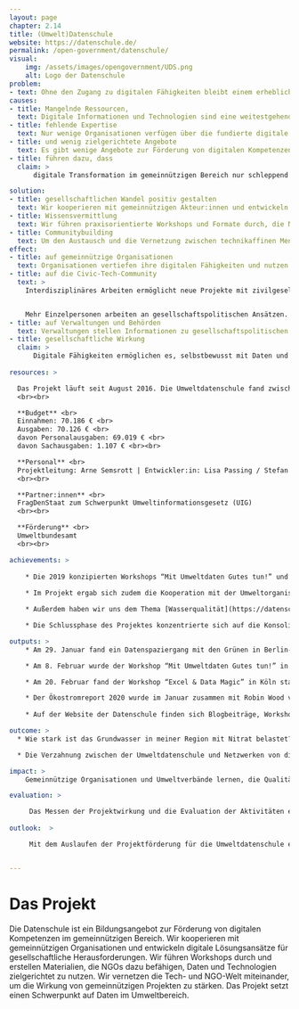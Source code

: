 ```yaml
---
layout: page
chapter: 2.14
title: (Umwelt)Datenschule
website: https://datenschule.de/
permalink: /open-government/datenschule/
visual:
    img: /assets/images/opengovernment/UDS.png
    alt: Logo der Datenschule
problem:
- text: Ohne den Zugang zu digitalen Fähigkeiten bleibt einem erheblichen Teil der Bevölkerung die Teilhabe an öffentlichen Diskursen erschwert – dies verhindert nicht zuletzt auch die Wahrnehmung von Menschenrechten.
causes:
- title: Mangelnde Ressourcen,
  text: Digitale Informationen und Technologien sind eine weitestgehend ungenutzte Ressource in zivilgesellschaftlichen Organisationen.
- title: fehlende Expertise
  text: Nur wenige Organisationen verfügen über die fundierte digitale Expertise und die Tools, um aussagekräftige Erkenntnisse aus Daten zu ziehen und ihre Anliegen mit Beweisen zu belegen.
- title: und wenig zielgerichtete Angebote
  text: Es gibt wenige Angebote zur Förderung von digitalen Kompetenzen bei Erwachsenen im gemeinnützigen Bereich, die die Diversität und Organisationsstrukturen berücksichtigen.
- title: führen dazu, dass
  claim: >
      digitale Transformation im gemeinnützigen Bereich nur schleppend stattfindet. Zivilgesellschaftliche Organisationen können die Potenziale der Digitalisierung nicht ausreichend nutzen und sind mit den neuen Veränderungsprozessen oft überfordert.

solution:
- title: gesellschaftlichen Wandel positiv gestalten
  text: Wir kooperieren mit gemeinnützigen Akteur:innen und entwickeln digitale Lösungsansätze und Tools für gesellschaftliche Herausforderungen. Damit möchten wir Debatten anstoßen und neue Narrative für bestehende Herausforderungen schaffen.
- title: Wissensvermittlung
  text: Wir führen praxisorientierte Workshops und Formate durch, die NGOs dazu befähigen, Daten und Technologien zielgerichtet zu nutzen. Erkenntnisse aus den Projekten, Lernmaterialien und Best Practices werden frei zur Verfügung gestellt.
- title: Communitybuilding
  text: Um den Austausch und die Vernetzung zwischen technikaffinen Menschen und gesellschaftspolitischen Organisationen zu fördern, organisieren wir Veranstaltungen und setzen mit Partner:innen sowie unserer Community verschiedene Projekte um.
effect:
- title: auf gemeinnützige Organisationen
  text: Organisationen vertiefen ihre digitalen Fähigkeiten und nutzen digitale Informationen und Tools selbstbewusst bei der Planung und Umsetzung ihrer Projekte und Anliegen.
- title: auf die Civic-Tech-Community
  text: >
    Interdisziplinäres Arbeiten ermöglicht neue Projekte mit zivilgesellschaftlichen Fragestellungen und Themen.


    Mehr Einzelpersonen arbeiten an gesellschaftspolitischen Ansätzen.
- title: auf Verwaltungen und Behörden
  text: Verwaltungen stellen Informationen zu gesellschaftspolitischen Themen besser aufbereitet zur Verfügung und fördern damit Transparenz und Rechenschaftspflicht.
- title: gesellschaftliche Wirkung
  claim: >
      Digitale Fähigkeiten ermöglichen es, selbstbewusst mit Daten und Technologien umzugehen. Durch den mündigen und reflektierten Umgang mit Daten und Technologien werden öffentliche Debatten informierter und faktenbasiert geführt. Digitale Fähigkeiten stärken die Mitsprache und Teilhabe der Gesellschaft an politischen Entscheidungen und damit die politischen Partizipation insgesamt.
      
resources: >

  Das Projekt läuft seit August 2016. Die Umweltdatenschule fand zwischen April 2019 und September 2020 statt.
  <br><br>

  **Budget** <br>
  Einnahmen: 70.186 € <br>
  Ausgaben: 70.126 € <br>
  davon Personalausgaben: 69.019 € <br>
  davon Sachausgaben: 1.107 € <br><br>

  **Personal** <br>
  Projektleitung: Arne Semsrott | Entwickler:in: Lisa Passing / Stefan Wehrmeyer | Projektmanager: Maximilian Voigt
  <br><br>

  **Partner:innen** <br>
  FragDenStaat zum Schwerpunkt Umweltinformationsgesetz (UIG)
  <br><br>

  **Förderung** <br>
  Umweltbundesamt
  <br><br>

achievements: >
    
    * Die 2019 konzipierten Workshops “Mit Umweltdaten Gutes tun!” und “Excel & Data Magic” wurden in diesem Jahr weiter durchgeführt. Darüber hinaus nutzte die OKF DE weitere Gelegenheiten, die Themen der Umweltdatenschule einer Öffentlichkeit zugänglich zu machen, z.B. bei einem Datenspaziergang. 
    
    * Im Projekt ergab sich zudem die Kooperation mit der Umweltorganisation Robin Wood, mit der die OKF eine datenbasierte Publikation gemeinsam auf den Weg gebracht: der [Ökostromreport 2020](https://datenschule.de/blog/2020/01/Hintergr%C3%BCnde-zum-%C3%96kostrombericht-2020/). 

    * Außerdem haben wir uns dem Thema [Wasserqualität](https://datenschule.de/blog/2020/03/Wasserqualit%C3%A4t-messen-wir-starten-Projekt-OpenWaterData/) gewidmet. Mit der globalen Erwärmung und dem industriellen Wirtschaften steigt die Belastung der Wasservorkommen. Diese frühzeitig zu erkennen ist eine wichtige Maßnahme. Kollaborativ gesammelte und offene Daten können dabei helfen. Wir haben einen Testaufbau entwickelt, mit dem Akteur:innen selbstständig Daten zur Wasserqualität erheben und in einer zentralen Datenbank speichern können. 

    * Die Schlussphase des Projektes konzentrierte sich auf die Konsolidierung der erstellten Materialien und der Öffentlichkeitsarbeit in Form von Blogbeiträgen, Social Media Aktivitäten und Datenbereitstellungen.

outputs: >
    * Am 29. Januar fand ein Datenspaziergang mit den Grünen in Berlin-Mitte statt. 

    * Am 8. Februar wurde der Workshop “Mit Umweltdaten Gutes tun!” in der machBar in Potsdam durchgeführt. 

    * Am 20. Februar fand der Workshop “Excel & Data Magic” in Köln statt. 

    * Der Ökostromreport 2020 wurde im Januar zusammen mit Robin Wood veröffentlicht. Der Bericht vergleicht Ökostromanbieter in Bezug auf wirtschaftliche Verflechtungen zu Unternehmen der Kohle- und Atomenergie sowie auf ihr Engagement für eine nachhaltige Energiewende. Der Report soll Verbraucher:innen eine Hilfestellung bei der Auswahl eines Stromanbieters sowie mehr Transparenz über den Markt geben. Gemeinsam mit Robin Wood wurden Ökostromtarife recherchiert und bewertet. Die Basis des Berichtes bilden Daten, die im Rahmen des Projektes zusammengetragen wurden ([Datensätze](https://github.com/Datenschule/oekostromreport-data/tree/gh-pages/assets/data)). Mit [North Data](https://www.northdata.de/) lassen sich beispielsweise wirtschaftliche Verflechtungen von Unternehmen analysieren, die über Pflichtveröffentlichungen, z.B. durch die Bekanntmachungen des Handelsregisters, einsehbar sind. Allerdings sind die grundlegenden sowie die aufbereiteten Daten keine Open Data. Einige der Daten stehen über [OffeneRegister.de](https://offeneregister.de/) zur Verfügung. Andere Quellen, besonders, wenn es um die Beteiligungen von Städten oder Kommunen an Unternehmen oder Kraftwerken geht, sind die Beteiligungsberichte. Hier muss die jeweilige Stadt oder der Kreis jährlich auflisten, in welche Bereiche investiert wurde. Der Ökostromreport 2020 ist aus unserer Sicht ein sehr gelungenes Praxisbeispiel für die Anwendung von Daten im Umweltbereich.
    
    * Auf der Website der Datenschule finden sich Blogbeiträge, Workshopmaterialien, Veranstaltungshinweise, Publikationen und sonstige Texte zum Thema Umwelt und Daten. Öffentlichkeitsarbeit wurde zudem über den Twitter-Account der Datenschule (@datenschule) betrieben. Dieser Account hat ca. 1.300 Follower und trug zur bundesweiten Verbreitung der Inhalte bei. Inhaltlich passende Inhalte wurden außerdem über die Twitter-Kanäle der OKF (@okfde), Code for Germany (@codeforde) und edulabs.de (@edulabsde) verbreitet.

outcome: >
  * Wie stark ist das Grundwasser in meiner Region mit Nitrat belastet? Welche Insektenarten sind in Deutschland am stärksten vom Aussterben bedroht? Mit diesen Fragen war die Umweltdatenschule gestartet. Aus unserer Sicht wurden die Ziele der Umweltdatenschule erreicht: Wissen und Kompetenzen wurden an Umweltorganisationen vermittelt, um die zunehmend zugänglichen digitalisierten Umweltdaten mit gesellschaftspolitischer Relevanz für ihre Kampagnenarbeit oder Strategieentwicklung zu nutzen. Umweltorganisationen sind nach Absolvierung der Workshops in der Lage, eigene erfolgreiche datengetriebene Projekte zu entwickeln, dabei digitales Ehrenamt zu fördern und zu nutzen und nach ethischen Prinzipien in der digitalen Arbeit offenes Wissen für dauerhafte Innovationskraft nachhaltig stärken. Entwickelte Materialien werden der Allgemeinheit zur Nachahmung zur Verfügung gestellt.

  * Die Verzahnung zwischen der Umweltdatenschule und Netzwerken von digitalen Ehrenamtlichen der OKF DE hat sehr gut funktioniert. Ehrenamtliche aus den OKF-Projekten Code for Germany und Jugend hackt haben an der Erstellung von Inhalten der Umweltdatenschule mitgewirkt und zu ihrer Verbreitung beigetragen. Durch das Engagement der OKF DE in der Initiative [Bits & Bäume](https://bits-und-baeume.org/de), die sich dezidiert der Schnittstelle zwischen digitaler Welt und Umweltschutz widmet, konnten positive Effekte für die Umweltdatenschule erreicht werden: Als Mitgliedsorganisation im Trägerkreis der Initiative kommt die OKF mit einer Vielzahl von Organisationen aus dem Umweltschutz in Kontakt und kann auf ihre Expertise und Veranstaltungen hinweisen. Die Vermessung der Umwelt ist insbesondere in ländlichen Räumen ein wichtiges Unterfangen. Denn dort befinden sich die wirtschaftlich genutzten Flächen. Andererseits gibt es deutschlandweit zahlreiche [Offene Werkstätten](https://www.offene-werkstaetten.org/) - wie Fab Labs, [Open Knowledge-Labs](https://codefor.de/), Hacker- und Makerspaces, in denen sich interdisziplinäre Communities mit technischen Fragen beschäftigen. Außerdem treten die Werkstätten häufig als technische Bildungsstätten auf. So entstand eine Kooperation mit dem [Netzwerk Offener Werkstätten Brandenburg](https://offene-werkstaetten-brandenburg.de/), mit dem wir testweise zwei Workshops in Potsdam und Cottbus veranstalteten. Die insgesamt 40 Teilnehmenden bildeten interdisziplinäre Workshop-Gruppen und kamen aus öffentlichen Einrichtungen, von Universitäten, Umweltorganisationen oder als Privatperson. Dadurch entwickelten sich lokale Projektgruppen und Organisationen, die sich gegenüber der Datenthematik öffneten und lokal Kontakte knüpfen konnten.

impact: >
    Gemeinnützige Organisationen und Umweltverbände lernen, die Qualität von (ihren) Daten zu bewerten und zu verbessern. Sie nutzen digitale Methoden und Informationen zielgerichtet im Arbeitsalltag und beteiligen sich als Impulsgeber:innen an öffentlichen gesellschaftspolitischen Debatten. Das Projekt fördert zudem digitale Innovation im gemeinnützigen und umweltaktivistischen Bereich. Die Gesellschaft ist besser informiert, kann sich an politischen Prozessen und Entscheidungen besser beteiligen. Dies stärkt die Demokratie.

evaluation: >

     Das Messen der Projektwirkung und die Evaluation der Aktivitäten erfolgen nach zuvor festgelegten Qualitätsindikatoren. Die Wirkung der Workshops wird nach einem [Data Literacy Maturity Modell](https://datenschule.de/files/workshops/DataLiteracy-MaturityModel-Datenschule.pdf) evaluiert (und beispielsweise bei Workshops eingesetzt). Bei Partnerprojekten gibt es zusätzliche Beratungs- und Monitoringinstanzen mit externen Expert:innen (Roundtables und Stakeholder-Dialoge, Interviews, Feedback-Runden). Erkenntnisse aus unseren Aktivitäten werden regelmäßig auf dem Blog der Datenschule und der Referenzen-Seite zugänglich gemacht.
    
outlook:  >

     Mit dem Auslaufen der Projektförderung für die Umweltdatenschule endet das proaktive Anbieten unserer themenspezifischen Projekte. Auf Nachfrage schauen wir gern, ob wir Workshopanfragen übernehmen können. Die entwickelten [Lernmaterialien](https://datenschule.de/lernmaterialien/), die unter einer freien Lizenz veröffentlicht wurden, stehen der Öffentlichkeit weiterhin zur Verfügung. Workshopkonzepte sind zur Nachnutzung mit detaillierten Erläuterungen aufbereitet und können personenunabhängig umgesetzt werden.


---
```



# Das Projekt

Die Datenschule ist ein Bildungsangebot zur Förderung von digitalen Kompetenzen im gemeinnützigen Bereich. Wir kooperieren mit gemeinnützigen Organisationen und entwickeln digitale Lösungsansätze für gesellschaftliche Herausforderungen. Wir führen Workshops durch und erstellen Materialien, die NGOs dazu befähigen, Daten und Technologien zielgerichtet zu nutzen. Wir vernetzen die Tech- und NGO-Welt miteinander, um die Wirkung von gemeinnützigen Projekten zu stärken. Das Projekt setzt einen Schwerpunkt auf Daten im Umweltbereich.
